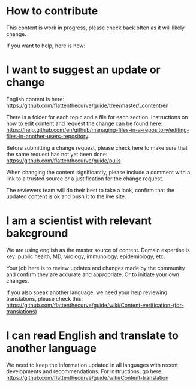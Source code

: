 # How to contribute
This content is work in progress, please check back often as it will likely change.

If you want to help, here is how:

# I want to suggest an update or change

English content is here: https://github.com/flattenthecurve/guide/tree/master/_content/en

There is a folder for each topic and a file for each section. Instructions on how to edit content and request the change can be found here: https://help.github.com/en/github/managing-files-in-a-repository/editing-files-in-another-users-repository.

Before submitting a change request, please check here to make sure that the same request has not yet been done: https://github.com/flattenthecurve/guide/pulls

When changing the content significantly, please include a comment with a link to a trusted source or a justification for the change request.

The reviewers team will do their best to take a look, confirm that the updated content is ok and push it to the live site.

# I am a scientist with relevant bakcground
We are using english as the master source of content. Domain expertise is key: public health, MD, virology, immunology, epidemiology, etc.

Your job here is to review updates and changes made by the community and confirm they are accurate and appropriate. Or to initiate your own changes.

If you also speak another language, we need your help reviewing translations, please check this: https://github.com/flattenthecurve/guide/wiki/Content-verification-(for-translations)

# I can read English and translate to another language
We need to keep the information updated in all languages with recent developments and recommendations. 
For instructions, go here: https://github.com/flattenthecurve/guide/wiki/Content-translation
